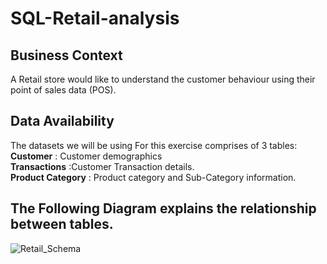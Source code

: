 # SQL-Retail-analysis

## Business Context 
A Retail store would like to understand the customer behaviour using their point of sales data (POS).
## Data Availability 
The datasets we will be using For this exercise comprises of 3 tables:<br/>
**Customer** : Customer demographics <br/>
**Transactions** :Customer Transaction details.<br/>
**Product Category** : Product category and Sub-Category information.<br/>

## The Following Diagram explains the relationship between tables.
![Retail_Schema](https://user-images.githubusercontent.com/97343139/169575831-c89844e3-d9fa-42df-988c-5e434b5778ee.jpg)
